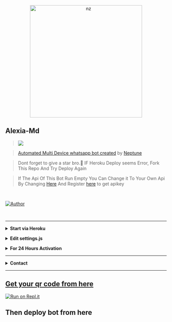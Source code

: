 <p align="center">
<img src="https://telegra.ph/file/299621db834e12e0ab8ea.jpg" alt="nz" width="350"/>
</p>

## Alexia-Md

> <a href="https://youtu.be/W-QCp2fWRTo"><img src="https://img.shields.io/badge/Tutorial-Video-ff0000?style=for-the-badge&logo=youtube&logoColor=ff000000&link=https://www.youtube.com/c/BOTINDO" /><br>

> [Automated Multi Device whatsapp bot created](https://github.com/Nep-28/alexia-botz) by [Neptune](github.com/nep-28)

> Dont forget to give a star bro.🥲 IF Heroku Deploy seems Error, Fork This Repo And Try Deploy Again

> If The Api Of This Bot Run Empty You Can Change it To Your Own Api By Changing [Here](https://github.com/nexusNw/Gojo-Satoru/blob/master/settings.js#L18) And Register [here](https://zenzapis.xyz/) to get apikey


</br>

<a href="https://github.com/nep-28"><img title="Author" src="https://img.shields.io/badge/Author-neptune-blue.svg?color=54aeff&style=for-the-badge&logo=github" /></a>  

<br>


---

<!-- Start via Heroku -->
<b><details><summary>Start via Heroku</summary></b>

* Scan QR In Your Whatsapp From [Here](https://replit.com/@nexusNw/Md-Scanner?outputonly=1&lite=1)
* then Deploy The Bot From [Here](https://heroku.com/deploy)
* Wait 5-10 Min To Deploy 
* After Deploying On The Worker And Check The Logs  

</details>

<!-- Edit -->


<b><details><summary>Edit settings.js</summary></b>
```bash
global.APIKeys = {
	'https://zenzapis.xyz': 'YOURAPIKEY',

}

global.owner = ["9181XXXXXX"]
global.ownername = ["YourName"]
```
</details>

<!-- 24hrs-->
<b><details><summary>For 24 Hours Activation</summary></b>

```bash
npm i -g pm2 && pm2 start index.js && pm2 save && pm2 logs
```

</details>

----

<!-- Contact Owner -->
<b><details><summary>Contact</summary></b>

## ```Connect With Me```
<p align="center">
<a href="https://wa.me/94702476028"><img src="https://img.shields.io/badge/Contact Neptune-25D366?style=for-the-badge&logo=whatsapp&logoColor=white" />
<a href="https://chat.whatsapp.com/Gi47BN7YM30321sUIa7mtT"><img src="https://img.shields.io/badge/join whatsapp group-25D366?style=for-the-badge&logo=whatsapp&logoColor=white" /> <br>
</p>

</details>


</details><hr>


  


## Get your qr code from here 


[![Run on Repl.it](https://repl.it/badge/github/quiec/whatsasena)](https://replit.com/@nexusNw/Md-Scanner?outputonly=1&lite=1)


## Then deploy bot from here











	















































